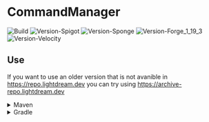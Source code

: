 # CommandManager

![Build](https://github.com/L1ghtDream/CommandManager/actions/workflows/build.yml/badge.svg)
![Version-Spigot](https://img.shields.io/badge/Version%20Spigot-3.0.6-red.svg)
![Version-Sponge](https://img.shields.io/badge/Version%20Sponge-2.0.6-red.svg)
![Version-Forge_1_19_3](https://img.shields.io/badge/Version%20Forge%201.19.3-2.0.6-red.svg)
![Version-Velocity](https://img.shields.io/badge/Version%20Velocity-2.0.7-red.svg)

## Use

If you want to use an older version that is not avanible in https://repo.lightdream.dev you can try using https://archive-repo.lightdream.dev

<details>
  <summary>Maven</summary><blockquote>
  <details><summary>repo.lightdream.dev</summary>

```xml
<repositories>
    <repository>
        <id>lightdream-repo</id>
        <url>https://repo.lightdream.dev/</url>
    </repository>
</repositories>
```

```xml
<dependenies>
    <dependency>
        <groupId>dev.lightdream</groupId>
        <artifactId>command-manager-spigot</artifactId>
        <version>3.0.6</version>
    </dependency>
    <dependency>
        <groupId>dev.lightdream</groupId>
        <artifactId>command-manager-sponge</artifactId>
        <version>2.0.6</version>
    </dependency>
    <dependency>
        <groupId>dev.lightdream</groupId>
        <artifactId>command-manager-forge-1-19-3</artifactId>
        <version>2.0.6</version>
    </dependency>
    <dependency>
        <groupId>dev.lightdream</groupId>
        <artifactId>command-manager-velocity</artifactId>
        <version>2.0.7</version>
    </dependency>
</dependenies>
```

  </details>

  <details><summary  style="padding-left:25px">jitpack.io</summary>

```xml
<repositories>
    <repository>
        <id>jitpack.io</id>
        <url>https://jitpack.io</url>
    </repository>
</repositories>
```

```xml
<dependencies>
    <dependency>
        <groupId>com.github.L1ghtDream</groupId>
        <artifactId>command-manager-spigot</artifactId>
        <version>3.0.6</version>
    </dependency>
    <dependency>
        <groupId>com.github.L1ghtDream</groupId>
        <artifactId>command-manager-sponge</artifactId>
        <version>2.0.6</version>
    </dependency>
    <dependency>
        <groupId>com.github.L1ghtDream</groupId>
        <artifactId>command-manager-forge-1-19-3</artifactId>
        <version>2.0.6</version>
    </dependency>
    <dependency>
        <groupId>com.github.L1ghtDream</groupId>
        <artifactId>command-manager-velocity</artifactId>
        <version>2.0.7</version>
    </dependency>
</dependencies>
```

</blockquote></details>

</details>

<details><summary>Gradle</summary><blockquote>

  <details><summary>Groovy</summary><blockquote>

  <details><summary>repo.lightdream.dev</summary>

```groovy
repositories {
    maven("https://repo.lightdream.dev/")
}
```

```groovy
dependencies {
    implementation "dev.lightdream:command-manager-spigot:3.0.6"
    implementation "dev.lightdream:command-manager-sponge:2.0.6"
    implementation "dev.lightdream:command-manager-forge-1-19-3:2.0.6"
    implementation "dev.lightdream:command-manager-velocity:2.0.7"
}
```
  </details>

  <details><summary>jitpack.io</summary>

```groovy
repositories {
    maven { url "https://jitpack.io" }
}
```

```groovy
dependencies {
    implementation "com.github.L1ghtDream:command-manager-spigot:3.0.6"
    implementation "com.github.L1ghtDream:command-manager-sponge:2.0.6"
    implementation "com.github.L1ghtDream:command-manager-forge-1-19-3:2.0.6"
    implementation "com.github.L1ghtDream:command-manager-velocity:2.0.7"
}
```
  </details>
</blockquote></details>

  <details>
    <summary>Kotlin</summary><blockquote>

  <details>
<summary>repo.lightdream.dev</summary>

```groovy
repositories {
    maven { url "https://repo.lightdream.dev/" }
}
```

```groovy
dependencies {
    implementation("dev.lightdream:command-manager-spigot:3.0.6")
    implementation("dev.lightdream:command-manager-sponge:2.0.6")
    implementation("dev.lightdream:command-manager-forge-1-19-3:2.0.6")
    implementation("dev.lightdream:command-manager-velocity:2.0.7")
}
```
  </details>
  <details>
  <summary style="padding-left:50px">jitpack.io</summary>

```kotlin
repositories {
    maven("https://jitpack.io")
}
```

```kotlin
dependencies {
    implementation("com.github.L1ghtDream:command-manager-spigot:3.0.6")
    implementation("com.github.L1ghtDream:command-manager-sponge:2.0.6")
    implementation("com.github.L1ghtDream:command-manager-forge-1-19-3:2.0.6")
    implementation("com.github.L1ghtDream:command-manager-velocity:2.0.7")
}
```



</details>

  </blockquote></details>

</blockquote></details>




